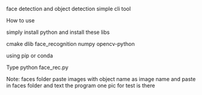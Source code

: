 face detection and object detection simple cli tool

How to use

simply install python and install these libs

cmake
dlib
face_recognition
numpy
opencv-python

using pip or conda

Type
python face_rec.py

Note:
faces folder
paste images with object name as image name and paste in faces folder and text the program
one pic for test is there